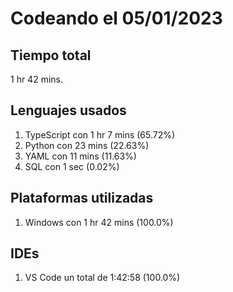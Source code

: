 # Codeando el 05/01/2023

## Tiempo total
1 hr 42 mins.

## Lenguajes usados
1. TypeScript con 1 hr 7 mins (65.72%)
1. Python con 23 mins (22.63%)
1. YAML con 11 mins (11.63%)
1. SQL con 1 sec (0.02%)

## Plataformas utilizadas
1. Windows con 1 hr 42 mins (100.0%)

## IDEs
1. VS Code un total de 1:42:58 (100.0%)
